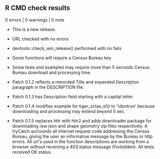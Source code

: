## R CMD check results

0 errors | 0 warnings | 0 note

* This is a new release.
* URL checked with no errors
* devtools::check_win_release() performed with no fails
* Some functions will require a Census Bureau key
* Some tests and examples may require more than 5 seconds Census Bureau download
   and processing time.

* Patch 0.1.2 reflects a reworded Title and expanded Description paragraph in
    the DESCRIPTION file.

* Patch 0.1.3 has Description field starting with a capital letter.

* Patch 0.1.4 modifies example for tiger_zctas_sf() to '\dontrun' because  
    downloading and processing may extend beyond 5 sec.
    
* Patch 0.1.5 replaces httr with httr2 and adds downloader package for downloading raw json and 
    shape geometry zip files respectively.  A tryCatch surrounds all Internet request code addressing the
    Census Bureau, giving the user an informative message by the Bureau or http errors.
  All url's used in the function descriptions are working from a browser without receiving 
    a 403 status message (Forbidden).
  All tests received OK status.
